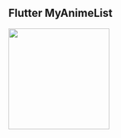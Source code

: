 ## Flutter MyAnimeList

<img src="https://github.com/alvinzf/flutter-myanimelist/blob/main/myanimelist.gif" width="200">
